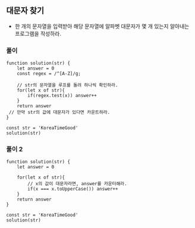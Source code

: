 ## 대문자 찾기
- 한 개의 문자열을 입력받아 해당 문자열에 알파벳 대문자가 몇 개 있는지 알아내는 프로그램을 작성하라.

### 풀이 
```
function solution(str) {
    let answer = 0
    const regex = /^[A-Z]/g;
     
    // str의 문자열을 루프를 돌려 하나씩 확인하라.
    for(let x of str){
        if(regex.test(x)) answer++
    }
    return answer
 // 만약 str의 값에 대문자가 있다면 카운트하라.
}

const str = 'KoreaTimeGood'
solution(str)
```


### 풀이 2
```
function solution(str) {
    let answer = 0

    for(let x of str){
        // x의 값이 대문자라면, answer를 카운터해라.
        if(x === x.toUpperCase()) answer++
    }
    return answer
}

const str = 'KoreaTimeGood'
solution(str)

```